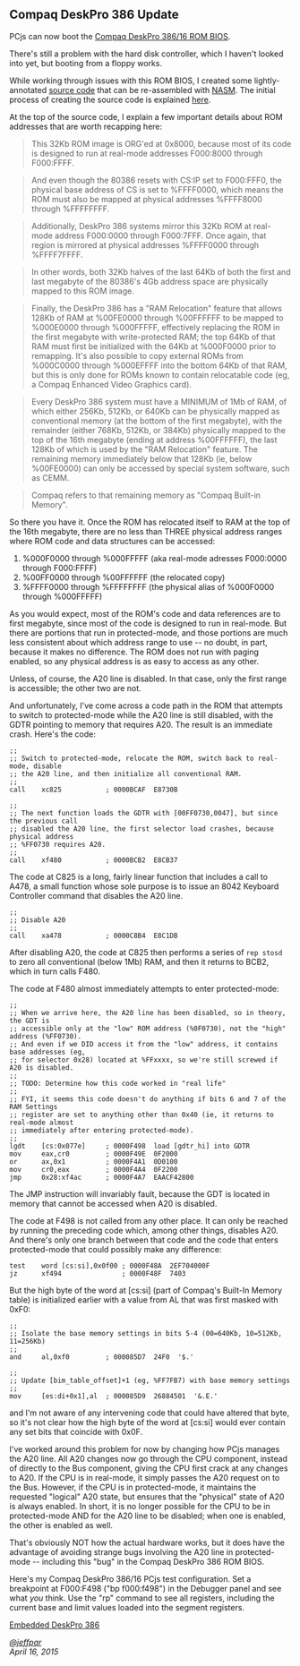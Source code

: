 Compaq DeskPro 386 Update
---
PCjs can now boot the [Compaq DeskPro 386/16 ROM BIOS](/devices/pc/bios/compaq/deskpro386/).

There's still a problem with the hard disk controller, which I haven't looked into yet,
but booting from a floppy works.

While working through issues with this ROM BIOS, I created some lightly-annotated
[source code](/devices/pc/bios/compaq/deskpro386/1988-01-28.nasm) that can be re-assembled
with [NASM](http://www.nasm.us/).  The initial process of creating the source code is
explained [here](/devices/pc/bios/compaq/deskpro386/#producing-rom-source-code).

At the top of the source code, I explain a few important details about ROM addresses that
are worth recapping here:

> This 32Kb ROM image is ORG'ed at 0x8000, because most of its code is designed to run
at real-mode addresses F000:8000 through F000:FFFF.

> And even though the 80386 resets with CS:IP set to F000:FFF0, the physical base address
of CS is set to %FFFF0000, which means the ROM must also be mapped at physical addresses
%FFFF8000 through %FFFFFFFF.

> Additionally, DeskPro 386 systems mirror this 32Kb ROM at real-mode address F000:0000
through F000:7FFF.  Once again, that region is mirrored at physical addresses %FFFF0000
through %FFFF7FFFF.

> In other words, both 32Kb halves of the last 64Kb of both the first and last megabyte
of the 80386's 4Gb address space are physically mapped to this ROM image.

> Finally, the DeskPro 386 has a "RAM Relocation" feature that allows 128Kb of RAM at
%00FE0000 through %00FFFFFF to be mapped to %000E0000 through %000FFFFF, effectively
replacing the ROM in the first megabyte with write-protected RAM; the top 64Kb of that
RAM must first be initialized with the 64Kb at %000F0000 prior to remapping.  It's also
possible to copy external ROMs from %000C0000 through %000EFFFF into the bottom 64Kb of
that RAM, but this is only done for ROMs known to contain relocatable code (eg, a Compaq
Enhanced Video Graphics card).

> Every DeskPro 386 system must have a MINIMUM of 1Mb of RAM, of which either 256Kb,
512Kb, or 640Kb can be physically mapped as conventional memory (at the bottom of the
first megabyte), with the remainder (either 768Kb, 512Kb, or 384Kb) physically mapped
to the top of the 16th megabyte (ending at address %00FFFFFF), the last 128Kb of which
is used by the "RAM Relocation" feature.  The remaining memory immediately below that
128Kb (ie, below %00FE0000) can only be accessed by special system software, such as CEMM.

> Compaq refers to that remaining memory as "Compaq Built-in Memory".

So there you have it.  Once the ROM has relocated itself to RAM at the top of the 16th
megabyte, there are no less than THREE physical address ranges where ROM code and data
structures can be accessed:

 1. %000F0000 through %000FFFFF (aka real-mode adresses F000:0000 through F000:FFFF)
 2. %00FF0000 through %00FFFFFF (the relocated copy)
 3. %FFFF0000 through %FFFFFFFF (the physical alias of %000F0000 through %000FFFFF)

As you would expect, most of the ROM's code and data references are to first megabyte,
since most of the code is designed to run in real-mode.  But there are portions that
run in protected-mode, and those portions are much less consistent about which address
range to use -- no doubt, in part, because it makes no difference.  The ROM does
not run with paging enabled, so any physical address is as easy to access as any other.

Unless, of course, the A20 line is disabled.  In that case, only the first range is
accessible; the other two are not.

And unfortunately, I've come across a code path in the ROM that attempts to switch to
protected-mode while the A20 line is still disabled, with the GDTR pointing to memory
that requires A20.  The result is an immediate crash.  Here's the code:

	;;
	;; Switch to protected-mode, relocate the ROM, switch back to real-mode, disable
	;; the A20 line, and then initialize all conventional RAM.
	;;
	call    xc825           ; 0000BCAF  E8730B

	;;
	;; The next function loads the GDTR with [00FF0730,0047], but since the previous call
	;; disabled the A20 line, the first selector load crashes, because physical address
	;; %FF0730 requires A20.
	;;
	call    xf480           ; 0000BCB2  E8CB37

The code at C825 is a long, fairly linear function that includes a call to A478, a small
function whose sole purpose is to issue an 8042 Keyboard Controller command that disables
the A20 line.

	;;
	;; Disable A20
	;;
	call    xa478           ; 0000C8B4  E8C1DB

After disabling A20, the code at C825 then performs a series of `rep stosd` to zero all
conventional (below 1Mb) RAM, and then it returns to BCB2, which in turn calls F480.

The code at F480 almost immediately attempts to enter protected-mode:

	;;
	;; When we arrive here, the A20 line has been disabled, so in theory, the GDT is
	;; accessible only at the "low" ROM address (%0F0730), not the "high" address (%FF0730).
	;; And even if we DID access it from the "low" address, it contains base addresses (eg,
	;; for selector 0x28) located at %FFxxxx, so we're still screwed if A20 is disabled.
	;;
	;; TODO: Determine how this code worked in "real life"
	;;
	;; FYI, it seems this code doesn't do anything if bits 6 and 7 of the RAM Settings
	;; register are set to anything other than 0x40 (ie, it returns to real-mode almost
	;; immediately after entering protected-mode).
	;;
	lgdt    [cs:0x077e]     ; 0000F498  load [gdtr_hi] into GDTR
	mov     eax,cr0         ; 0000F49E  0F2000
	or      ax,0x1          ; 0000F4A1  0D0100
	mov     cr0,eax         ; 0000F4A4  0F2200
	jmp     0x28:xf4ac      ; 0000F4A7  EAACF42800

The JMP instruction will invariably fault, because the GDT is located in memory that cannot be
accessed when A20 is disabled.

The code at F498 is not called from any other place.  It can only be reached by running the
preceding code which, among other things, disables A20.  And there's only one branch between that
code and the code that enters protected-mode that could possibly make any difference:

	test    word [cs:si],0x0f00 ; 0000F48A  2EF704000F
	jz      xf494               ; 0000F48F  7403

But the high byte of the word at [cs:si] (part of Compaq's Built-In Memory table) is initialized
earlier with a value from AL that was first masked with 0xF0:

	;;
	;; Isolate the base memory settings in bits 5-4 (00=640Kb, 10=512Kb, 11=256Kb)
	;;
	and     al,0xf0         ; 000085D7  24F0  '$.'

	;;
	;; Update [bim_table_offset]+1 (eg, %FF7FB7) with base memory settings
	;;
	mov     [es:di+0x1],al  ; 000085D9  26884501  '&.E.'

and I'm not aware of any intervening code that could have altered that byte, so it's not clear how the
high byte of the word at [cs:si] would ever contain any set bits that coincide with 0x0F.

I've worked around this problem for now by changing how PCjs manages the A20 line.  All A20 changes
now go through the CPU component, instead of directly to the Bus component, giving the CPU first crack
at any changes to A20.  If the CPU is in real-mode, it simply passes the A20 request on to the Bus.
However, if the CPU is in protected-mode, it maintains the requested "logical" A20 state, but ensures
that the "physical" state of A20 is always enabled.  In short, it is no longer possible for the CPU
to be in protected-mode AND for the A20 line to be disabled; when one is enabled, the other is enabled
as well.
 
That's obviously NOT how the actual hardware works, but it does have the advantage of avoiding strange
bugs involving the A20 line in protected-mode -- including this "bug" in the Compaq DeskPro 386 ROM BIOS.

Here's my Compaq DeskPro 386/16 PCjs test configuration.  Set a breakpoint at F000:F498 ("bp f000:f498")
in the Debugger panel and see what *you* think.  Use the "rp" command to see all registers, including
the current base and limit values loaded into the segment registers.

[Embedded DeskPro 386](/devices/pc/machine/compaq/deskpro386/ega/2048kb/machine.xml "PCjs:deskpro386-ega-2048k::uncompiled:debugger")

*[@jeffpar](http://twitter.com/jeffpar)*  
*April 16, 2015*
